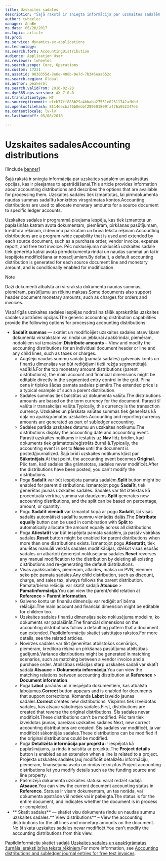 ```yaml
---
title: Uzskaites sadales
description: "Šajā rakstā ir sniegta informācija par uzskaites sadalēm un aprakstītas opcijas, kas ir pieejamas to apstrādāšanai. Uzskaites sadales tiek izmantotas, lai pirmdokumenta naudas summas sadalītu konkrētos virsgrāmatas kontos."
author: twheeloc
manager: AnnBe
ms.date: 06/20/2017
ms.topic: article
ms.prod: 
ms.service: dynamics-ax-applications
ms.technology: 
ms.search.form: AccountingDistribution
audience: Application User
ms.reviewer: twheeloc
ms.search.scope: Core, Operations
ms.custom: 17231
ms.assetid: 9030355d-8e6e-408b-9e7d-7b346eaa652c
ms.search.region: Global
ms.author: peakerbl
ms.search.validFrom: 2016-02-28
ms.dyn365.ops.version: AX 7.0.0
ms.translationtype: HT
ms.sourcegitcommit: efcb77ff883b29a4bbaba27551e02311742afbbd
ms.openlocfilehash: 8114eecbaf6b8ebbf289601809faf76a052347e5
ms.contentlocale: lv-lv
ms.lasthandoff: 05/08/2018

---
```


# <a name="accounting-distributions"></a><span data-ttu-id="35ea4-104">Uzskaites sadales</span><span class="sxs-lookup"><span data-stu-id="35ea4-104">Accounting distributions</span></span>

[!include [banner](../includes/banner.md)]

<span data-ttu-id="35ea4-105">Šajā rakstā ir sniegta informācija par uzskaites sadalēm un aprakstītas opcijas, kas ir pieejamas to apstrādāšanai.</span><span class="sxs-lookup"><span data-stu-id="35ea4-105">This article provides information about accounting distributions and describes the options that are available for processing them.</span></span> <span data-ttu-id="35ea4-106">Uzskaites sadales tiek izmantotas, lai pirmdokumenta naudas summas sadalītu konkrētos virsgrāmatas kontos.</span><span class="sxs-lookup"><span data-stu-id="35ea4-106">Accounting distributions are used to allocate monetary amounts for a source document to specific ledger accounts.</span></span> 

<span data-ttu-id="35ea4-107">Uzskaites sadales ir programmā pieejama iespēja, kas tiek izmantota un paplašināta katram avota dokumentam, piemēram, pirkšanas pasūtījumam, kreditora rēķinam, izdevumu pārskatam un brīva teksta rēķinam.</span><span class="sxs-lookup"><span data-stu-id="35ea4-107">Accounting distributions are a program-wide capability that is used and extended by each source document, such as a purchase order, vendor invoice, expense report, and free text invoice.</span></span> <span data-ttu-id="35ea4-108">Pēc noklusējuma noklusētā uzskaites sadale tiek ģenerēta katrai avota pirmdokumenta rindai un naudas summai un tai ir iespējota modificēšana ar nosacījumiem.</span><span class="sxs-lookup"><span data-stu-id="35ea4-108">By default, a default accounting distribution is generated for each source document line and monetary amount, and is conditionally enabled for modification.</span></span> 

> [!Note] 
> <span data-ttu-id="35ea4-109">Daži dokumenti atbalsta arī virsraksta dokumenta naudas summas, piemēram, pasūtījumu un rēķinu maksas.</span><span class="sxs-lookup"><span data-stu-id="35ea4-109">Some documents also support header document monetary amounts, such as charges for orders and invoices.</span></span> 

<span data-ttu-id="35ea4-110">Vispārīgās uzskaites sadales iespējas nodrošina tālāk aprakstītās uzskaites sadales apstrādes opcijas.</span><span class="sxs-lookup"><span data-stu-id="35ea4-110">The generic accounting distribution capabilities provide the following options for processing accounting distributions:</span></span>

-   <span data-ttu-id="35ea4-111">**Sadalīt summas** — skatiet un modificējiet uzskaites sadales atsevišķam dokumenta virsrakstam vai rindai un jebkurai apakšrindai, piemēram, nodokļiem vai izmaksām.</span><span class="sxs-lookup"><span data-stu-id="35ea4-111">**Distribute amounts** – View and modify the accounting distributions for an individual document header or line and any child lines, such as taxes or charges.</span></span>
    -   <span data-ttu-id="35ea4-112">Augšējo naudas summu sadaļu (pamata sadales) galvenais konts un finanšu dimensijas var būt rediģējami tieši režģa segmentētajā vadīklā.</span><span class="sxs-lookup"><span data-stu-id="35ea4-112">For the top monetary amount distributions (parent distributions), the main account and financial dimensions might be editable directly in the segmented entry control in the grid.</span></span> <span data-ttu-id="35ea4-113">Pilna cena ir tipisks šādas pamata sadales piemērs.</span><span class="sxs-lookup"><span data-stu-id="35ea4-113">The extended price is a typical example of such a parent distribution.</span></span>
    -   <span data-ttu-id="35ea4-114">Sadales summas tiek balstītas uz dokumenta valūtu.</span><span class="sxs-lookup"><span data-stu-id="35ea4-114">The distributions amounts are based on the term currency for the document.</span></span> <span data-ttu-id="35ea4-115">Parasti šī valūta ir transakcijas valūta.</span><span class="sxs-lookup"><span data-stu-id="35ea4-115">Typically, this currency is the transaction currency.</span></span> <span data-ttu-id="35ea4-116">Uzskaites un pārskata valūtas summas tiek ģenerētas kā daļa no apakšgrāmatas uzskaites.</span><span class="sxs-lookup"><span data-stu-id="35ea4-116">Accounting and reporting currency amounts are generated as part of subledger accounting.</span></span>
    -   <span data-ttu-id="35ea4-117">Sadales parāda uzskaites datumu un uzskaites notikumu.</span><span class="sxs-lookup"><span data-stu-id="35ea4-117">The distributions display the accounting date and accounting event.</span></span> <span data-ttu-id="35ea4-118">Parasti uzskaites notikums ir iestatīts uz **Nav** līdz brīdim, kad dokuments tiek grāmatots/reģistrēts žurnālā.</span><span class="sxs-lookup"><span data-stu-id="35ea4-118">Typically, the accounting event is set to **None** until the document is posted/journalized.</span></span> <span data-ttu-id="35ea4-119">Šajā brīdī uzskaites notikums kļūst par **Sākotnējais**.</span><span class="sxs-lookup"><span data-stu-id="35ea4-119">At that point, the accounting event becomes **Original**.</span></span> <span data-ttu-id="35ea4-120">Pēc tam, kad sadales tika grāmatotas, sadales nevar modificēt.</span><span class="sxs-lookup"><span data-stu-id="35ea4-120">After the distributions have been posted, you can't modify the distributions.</span></span>
    -   <span data-ttu-id="35ea4-121">Poga **Sadalīt** var būt iespējota pamata sadalēm.</span><span class="sxs-lookup"><span data-stu-id="35ea4-121">**Split** button might be enabled for parent distributions.</span></span> <span data-ttu-id="35ea4-122">Izmantojot pogu **Sadalīt**, tiek ģenerētas jaunas uzskaites sadales. Sadales var tikt izteiktas kā procentuālā vērtība, summa vai daudzums.</span><span class="sxs-lookup"><span data-stu-id="35ea4-122">**Split** generates new accounting distributions, and the split can be based on percentage, amount, or quantity.</span></span>
    -   <span data-ttu-id="35ea4-123">Pogu **Sadalīt vienādi** var izmantot kopā ar pogu **Sadalīt**, lai visās sadalēs automātiski sadalītu summu vienādās daļās.</span><span class="sxs-lookup"><span data-stu-id="35ea4-123">The **Distribute equally** button can be used in combination with **Split** to automatically allocate the amount equally across all distributions.</span></span>
    -   <span data-ttu-id="35ea4-124">Poga **Atiestatīt** var būt iespējota pamata sadalēm, ja pastāv vairākas sadales.</span><span class="sxs-lookup"><span data-stu-id="35ea4-124">**Reset** button might be enabled for parent distributions when more than one distributions exists.</span></span> <span data-ttu-id="35ea4-125">Izmantojot pogu **Atiestatīt**, tiek anulētas manuāli veiktās sadales modifikācijas, dzēšot visas esošās sadales un atkārtoti ģenerējot noklusējuma sadales.</span><span class="sxs-lookup"><span data-stu-id="35ea4-125">**Reset** reverses any manual modification to the distribution by deleting all existing distributions and re-generating the default distributions.</span></span>
    -   <span data-ttu-id="35ea4-126">Visas apakšsadales, piemēram, atlaides, maksa un PVN, vienmēr seko pēc pamata sadales.</span><span class="sxs-lookup"><span data-stu-id="35ea4-126">Any child distribution, such as discount, charge, and sales tax, always follows the parent distribution.</span></span> <span data-ttu-id="35ea4-127">Pamata/bērna relāciju var skatīt sadaļā **Atsauce** &gt; **Pamatinformācija**.</span><span class="sxs-lookup"><span data-stu-id="35ea4-127">You can view the parent/child relation at **Reference** &gt; **Parent information**.</span></span>
    -   <span data-ttu-id="35ea4-128">Galveno kontu un finanšu dimensiju var rediģēt arī bērna relācijai.</span><span class="sxs-lookup"><span data-stu-id="35ea4-128">The main account and financial dimension might be editable for children too.</span></span>
    -   <span data-ttu-id="35ea4-129">Uzskaites sadales finanšu dimensijas seko noklusējuma modelim, ko dokuments var paplašināt.</span><span class="sxs-lookup"><span data-stu-id="35ea4-129">The financial dimensions on the accounting distributions follow a defaulting pattern that a document can extended.</span></span> <span data-ttu-id="35ea4-130">Papildinformāciju skatiet saistītajos rakstos.</span><span class="sxs-lookup"><span data-stu-id="35ea4-130">For more details, see the related articles.</span></span>
    -   <span data-ttu-id="35ea4-131">Novirzes sadales var tikt ģenerētas atbilstošos scenārijos, piemēram, kreditora rēķina un pirkšanas pasūtījuma atbilstības gadījumā.</span><span class="sxs-lookup"><span data-stu-id="35ea4-131">Variance distributions might be generated in matching scenarios, such as matching between a vendor invoice and a purchase order.</span></span> <span data-ttu-id="35ea4-132">Atbilstības relācijas starp uzskaites sadali var skatīt sadaļā **Atsauce** &gt; **Dokumenta informācija**.</span><span class="sxs-lookup"><span data-stu-id="35ea4-132">You can view the matching relations between accounting distribution at **Reference** &gt; **Document information**.</span></span>
    -   <span data-ttu-id="35ea4-133">Poga **Labot** parādās un ir iespējota dokumentiem, kas atbalsta labojumus.</span><span class="sxs-lookup"><span data-stu-id="35ea4-133">**Correct** button appears and is enabled for documents that support corrections.</span></span> <span data-ttu-id="35ea4-134">Komanda **Labot** izveido jaunas sadales.</span><span class="sxs-lookup"><span data-stu-id="35ea4-134">**Correct** creates new distributions.</span></span> <span data-ttu-id="35ea4-135">Vispirms tiek izveidotas sadales, kas atsauc sākotnējās sadales.</span><span class="sxs-lookup"><span data-stu-id="35ea4-135">First, distributions are created that reverse the original distributions.</span></span> <span data-ttu-id="35ea4-136">Šīs sadales nevar modificēt.</span><span class="sxs-lookup"><span data-stu-id="35ea4-136">These distributions can't be modified.</span></span> <span data-ttu-id="35ea4-137">Pēc tam tiek izveidotas jaunas, pareizas uzskaites sadales.</span><span class="sxs-lookup"><span data-stu-id="35ea4-137">Next, new correct accounting distributions are created.</span></span> <span data-ttu-id="35ea4-138">Šīs sadales var modificēt, ja var modificēt sākotnējās sadales.</span><span class="sxs-lookup"><span data-stu-id="35ea4-138">These distributions can be modified if the original distributions could be modified.</span></span>
    -   <span data-ttu-id="35ea4-139">Poga **Detalizēta informācija par projektu** ir iespējota kā paplašinājums, ja rinda ir saistīta ar projektu.</span><span class="sxs-lookup"><span data-stu-id="35ea4-139">The **Project details** button is enabled as an extension when a line is related to a project.</span></span> <span data-ttu-id="35ea4-140">Projekta uzskaites sadales ļauj modificēt detalizētu informāciju, piemēram, finansējuma avotu un rindas rekvizītus.</span><span class="sxs-lookup"><span data-stu-id="35ea4-140">Project accounting distributions let you modify details such as the funding source and line property.</span></span>
    -   <span data-ttu-id="35ea4-141">Pašreizējā dokumenta uzskaites statusu varat redzēt sadaļā **Atsauce**.</span><span class="sxs-lookup"><span data-stu-id="35ea4-141">You can view the current document accounting status in **Reference**.</span></span> <span data-ttu-id="35ea4-142">Statuss ir visam dokumentam, un tas norāda, vai dokumenta apstrāde vēl notiek vai ir pabeigta.</span><span class="sxs-lookup"><span data-stu-id="35ea4-142">The status is for the entire document, and indicates whether the document is in process or completed.</span></span>
-   <span data-ttu-id="35ea4-143">** Skatīt sadales** — skatiet visu dokumenta rindu un naudas summu uzskaites sadales.</span><span class="sxs-lookup"><span data-stu-id="35ea4-143">** View distributions** – View the accounting distributions for the all lines and monetary amounts on the document.</span></span> <span data-ttu-id="35ea4-144">No šī skata uzskaites sadales nevar modificēt.</span><span class="sxs-lookup"><span data-stu-id="35ea4-144">You can't modify the accounting distributions from this view.</span></span>


<span data-ttu-id="35ea4-145">Papildinformāciju skatiet sadaļā [Uzskaites sadales un apakšgrāmatas žurnāla ieraksti brīva teksta rēķiniem](accounting-distributions-subledger-journal-entries-vendor-invoices.md).</span><span class="sxs-lookup"><span data-stu-id="35ea4-145">For more information, see [Accounting distributions and subledger journal entries for free text invoices](accounting-distributions-subledger-journal-entries-vendor-invoices.md).</span></span>



